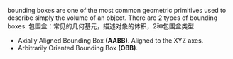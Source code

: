 bounding boxes are one of the most common geometric primitives used to describe simply the volume of an object. There are 2 types of bounding boxes:
包围盒：常见的几何基元，描述对象的体积，2种包围盒类型
- Axially Aligned Bounding Box **(AABB)**. Aligned to the XYZ axes.
- Arbitrarily Oriented Bounding Box **(OBB)**.
